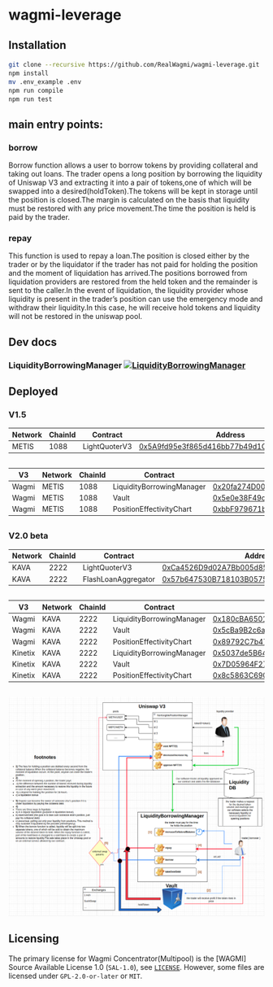 # wagmi-leverage

## Installation
```bash
git clone --recursive https://github.com/RealWagmi/wagmi-leverage.git
npm install
mv .env_example .env
npm run compile
npm run test
```

## main entry points:

### borrow

Borrow function allows a user to borrow tokens by providing collateral and taking out loans.
The trader opens a long position by borrowing the liquidity of Uniswap V3 and extracting it into a pair of tokens,one of which will be swapped into a desired(holdToken).The tokens will be kept in storage until the position is closed.The margin is calculated on the basis that liquidity must be restored with any price movement.The time the position is held is paid by the trader.

### repay

This function is used to repay a loan.The position is closed either by the trader or by the liquidator if the trader has not paid for holding the position and the moment of liquidation has arrived.The positions borrowed from liquidation providers are restored from the held token and the remainder is sent to the caller.In the event of liquidation, the liquidity provider whose liquidity is present in the trader’s position can use the emergency mode and withdraw their liquidity.In this case, he will receive hold tokens and liquidity will not be restored in the uniswap pool.


## Dev docs
### LiquidityBorrowingManager [![LiquidityBorrowingManager](https://img.shields.io/badge/docs-%F0%9F%93%84-yellow)](./docs/LiquidityBorrowingManager.md)

## Deployed

### V1.5

| Network | ChainId | Contract | Address |
|------| ------- | -----| -----|
| METIS | 1088 | LightQuoterV3 | [0x5A9fd95e3f865d416bb77b49d1Cca8109FcAbfE5](https://explorer.metis.io/address/0x5A9fd95e3f865d416bb77b49d1Cca8109FcAbfE5) |

##



| V3 | Network | ChainId | Contract | Address |
|------|------| ------- | -----| -----|
| Wagmi | METIS | 1088 | LiquidityBorrowingManager | [0x20fa274D00fF4917A13cD464FDbB200475B6EaBd](https://explorer.metis.io/address/0x20fa274D00fF4917A13cD464FDbB200475B6EaBd) |
| Wagmi | METIS | 1088 | Vault| [0x5e0e38F49c89D2535D12459a3Cab40dB6D2f7fC9](https://explorer.metis.io/address/0x5e0e38F49c89D2535D12459a3Cab40dB6D2f7fC9) |
| Wagmi | METIS | 1088 | PositionEffectivityChart| [0xbbF979671b95fB27Ab19d817Fc41E6F51D4a9Bf9](https://explorer.metis.io/address/0xbbF979671b95fB27Ab19d817Fc41E6F51D4a9Bf9) |

##

### V2.0 beta

| Network | ChainId | Contract | Address |
|------| ------- | -----| -----|
| KAVA | 2222 | LightQuoterV3 | [0xCa4526D9d02A7Bb005d850c2176E8aE30B970149](https://kavascan.com/address/0xCa4526D9d02A7Bb005d850c2176E8aE30B970149) |
| KAVA | 2222 | FlashLoanAggregator | [0x57b647530B718103B05751278C4835B068FDC491](https://kavascan.com/address/0x57b647530B718103B05751278C4835B068FDC491) |
##

| V3 | Network | ChainId | Contract | Address |
|------|------| ------- | -----| -----|
| Wagmi | KAVA | 2222 | LiquidityBorrowingManager | [0x180cBA6501ECc1E64D66Cf9658ad8BBF5B821deF](https://kavascan.com/address/0x180cBA6501ECc1E64D66Cf9658ad8BBF5B821deF) |
| Wagmi | KAVA | 2222 | Vault| [0x5cBa9B2c6a7004C120481ACa72ab4CA75E516AED](https://kavascan.com/address/0x5cBa9B2c6a7004C120481ACa72ab4CA75E516AED) |
| Wagmi | KAVA | 2222 | PositionEffectivityChart| [0x89792C7b478cf25220EE7fCF0F445Ea134A992f4](https://kavascan.com/address/0x89792C7b478cf25220EE7fCF0F445Ea134A992f4) |
| Kinetix | KAVA | 2222 | LiquidityBorrowingManager | [0x5037de5B646AF604f964Dd86c0D9719459122454](https://kavascan.com/address/0x5037de5B646AF604f964Dd86c0D9719459122454) |
| Kinetix | KAVA | 2222 | Vault| [0x7D05964F271Cb30a2DD18DcE7363e1155a5bA1Ff](https://kavascan.com/address/0x7D05964F271Cb30a2DD18DcE7363e1155a5bA1Ff) |
| Kinetix | KAVA | 2222 | PositionEffectivityChart| [0x8c5863C690e99e4625789f7ebb7374b5CD091895](https://kavascan.com/address/0x8c5863C690e99e4625789f7ebb7374b5CD091895) |


##

![](1.png "Title")

## Licensing

The primary license for Wagmi Concentrator(Multipool) is the [WAGMI] Source Available License 1.0 (`SAL-1.0`), see [`LICENSE`](./LICENSE.md). However, some files are licensed under `GPL-2.0-or-later` or `MIT`.